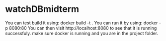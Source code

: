 # watchDBmidterm
You can test build it using: docker build -t <whatever you want to call it> . You can run it by using: docker -p 8080:80 <name of container> You can then visit http://localhost:8080 to see that it is running successfuly. make sure docker is running and you are in the project folder.
